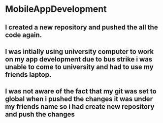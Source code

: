 # MobileAppDevelopment

## I created a new repository and pushed the all the code again.
## I was intially using university computer to work on my app development due to bus strike i was unable to come to university and had to use my friends laptop.
## I was not aware of the fact that my git was set to global when i pushed the changes it was under my friends name so i had create new repository and push the changes
